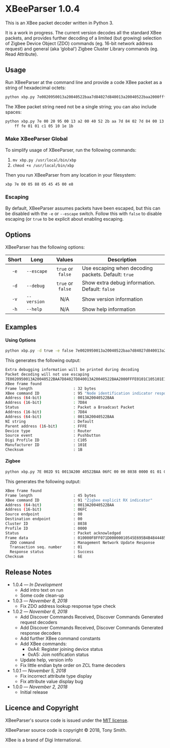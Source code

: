 # XBeeParser 1.0.4 #

This is an XBee packet decoder written in Python 3.

It is a work in progress. The current version decodes all the standard XBee packets, and provides further decoding of a limited (but growing) selection of Zigbee Device Object (ZDO) commands (eg. 16-bit network address request) and general (aka ‘global’) Zigbee Cluster Library commands (eg. Read Attribute).

## Usage ##

Run XBeeParser at the command line and provide a code XBee packet as a string of hexadecimal octets:

```bash
python xbp.py 7e0020950013a20040522baa7d84027d840013a20040522baa2000fffe0101c105101e1b
```

The XBee packet string need not be a single string; you can also include spaces:

```bash
python xbp.py 7e 00 20 95 00 13 a2 00 40 52 2b aa 7d 84 02 7d 84 00 13 a2 00 40 52 2b aa 20 00 
    ff fe 01 01 c1 05 10 1e 1b
```

### Make XBeeParser Global ###

To simplify usage of XBeeParser, run the following commands:

1. `mv xbp.py /usr/local/bin/xbp`
2. `chmod +x /usr/local/bin/xbp`

Then you run XBeeParser from any location in your filesystem:

```bash
xbp 7e 00 05 88 05 45 45 00 e8
```

### Escaping ###

By default, XBeeParser assumes packets have been escaped, but this can be disabled with the `-e` or `--escape` switch. Follow this with `false` to disable escaping (or `true` to be explicit about enabling escaping.

## Options ##

XBeeParser has the following options:

| Short | Long | Values | Description |
| :-: | --- | :-: | --- |
| `-e` | `--escape` | `true` or `false` | Use escaping when decoding packets. Default: `true` |
| `-d` | `--debug` | `true` or `false` | Show extra debug information. Default: `false` |
| `-v` | `--version` | N/A | Show version information |
| `-h` | `--help` | N/A | Show help information |

## Examples ##

#### Using Options ####

```bash
python xbp.py -d true -e false 7e0020950013a20040522baa7d84027d840013a20040522baa2000fffe0101c105101e1b
```

This generates the following output:

```bash
Extra debugging information will be printed during decoding
Packet decoding will not use escaping
7E0020950013A20040522BAA7D84027D840013A20040522BAA2000FFFE0101C105101E1B
XBee frame found
Frame length                  : 32 bytes
XBee command ID               : 95 "Node identification indicator response"
Address (64-bit)              : 0013A20040522BAA
Address (16-bit)              : 7D84
Status                        : Packet a Broadcast Packet
Address (16-bit)              : 7D84
Address (64-bit)              : 0013A20040522BAA
NI string                     : Default
Parent address (16-bit)       : FFFE
Device type                   : Router
Source event                  : Pushbutton
Digi Profile ID               : C105
Manufacturer ID               : 101E
Checksum                      : 1B
```

#### Zigbee ####

```bash
python xbp.py 7E 002D 91 0013A200 40522BAA 06FC 00 00 8038 0000 01 01 00 00F8FF07 1D00 0000 10 54 5E 69 5B 4B 48 44 48 55 55 57 46 51 41 44 4B 6E
```

This generates the following output:

```bash
XBee frame found
Frame length                  : 45 bytes
XBee command ID               : 91 "Zigbee explicit RX indicator"
Address (64-bit)              : 0013A20040522BAA
Address (16-bit)              : 06FC
Source endpoint               : 00
Destination endpoint          : 00
Cluster ID                    : 8038
Profile ID                    : 0000
Status                        : Packet acknowledged
Frame data                    : 010000F8FF071D00000010545E695B4B484448555557465141444B
  ZDO command                 : Management Network Update Response
  Transaction seq. number     : 01
  Response status             : Success
Checksum                      : 6E
```

## Release Notes ##

- 1.0.4 &mdash; *In Development*
    - Add intro text on run
    - Some code clean-up
- 1.0.3 &mdash; *November 8, 2018*
    - Fix ZDO address lookup response type check
- 1.0.2 &mdash; *November 6, 2018*
    - Add Discover Commands Received, Discover Commands Generated request decoders
    - Add Discover Commands Received, Discover Commands Generated response decoders
    - Add further XBee command constants
    - Add XBee commands:
        - 0xA4: Register joining device status
        - 0xA5: Join notification status
    - Update help, version info
    - Fix little endian byte order on ZCL frame decoders
- 1.0.1 &mdash; *November 5, 2018*
    - Fix incorrect attribute type display
    - Fix attribute value display bug
- 1.0.0 &mdash; *November 2, 2018*
    - Initial release

## Licence and Copyright ##

XBeeParser's source code is issued under the [MIT license](LICENSE).

XBeeParser source code is copyright &copy; 2018, Tony Smith.

XBee is a brand of Digi International.